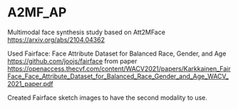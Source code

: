 # A2MF_AP

Multimodal face synthesis study based on Att2MFace https://arxiv.org/abs/2104.04362

Used Fairface: Face Attribute Dataset for Balanced Race, Gender, and Age https://github.com/joojs/fairface from paper https://openaccess.thecvf.com/content/WACV2021/papers/Karkkainen_FairFace_Face_Attribute_Dataset_for_Balanced_Race_Gender_and_Age_WACV_2021_paper.pdf

Created Fairface sketch images to have the second modality to use.
